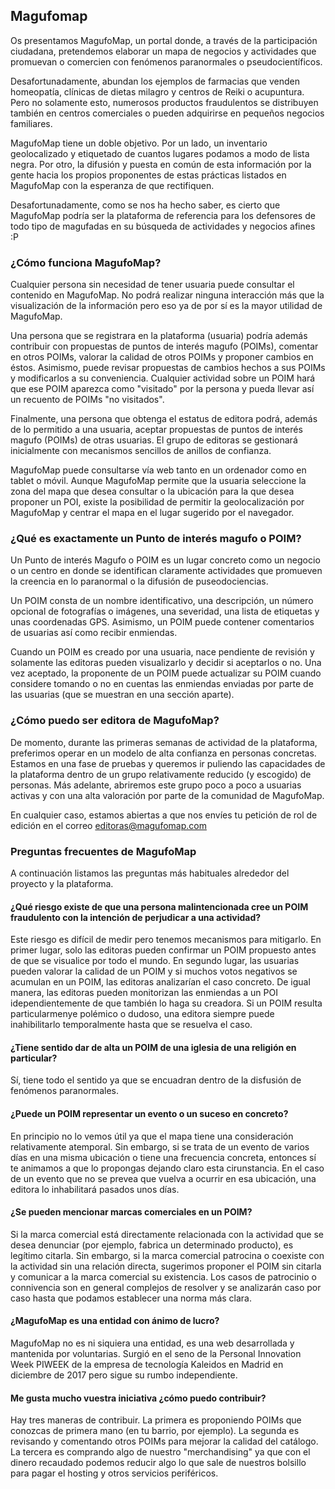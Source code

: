 ## Magufomap

Os presentamos MagufoMap, un portal donde, a través de la participación ciudadana, pretendemos elaborar un mapa de negocios y actividades que promuevan o comercien con fenómenos paranormales o pseudocientíficos.

Desafortunadamente, abundan los ejemplos de farmacias que venden homeopatía, clínicas de dietas milagro y centros de Reiki o acupuntura. Pero no solamente esto, numerosos productos fraudulentos se distribuyen también en centros comerciales o pueden adquirirse en pequeños negocios familiares.

MagufoMap tiene un doble objetivo. Por un lado, un inventario geolocalizado y etiquetado de cuantos lugares podamos a modo de lista negra. Por otro, la difusión y puesta en común de esta información por la gente hacia los propios proponentes de estas prácticas listados en MagufoMap con la esperanza de que rectifiquen.

Desafortunadamente, como se nos ha hecho saber, es cierto que MagufoMap podría ser la plataforma de referencia para los defensores de todo tipo de magufadas en su búsqueda de actividades y negocios afines :P

### ¿Cómo funciona MagufoMap?

Cualquier persona sin necesidad de tener usuaria puede consultar el contenido en MagufoMap. No podrá realizar ninguna interacción más que la visualización de la información pero eso ya de por sí es la mayor utilidad de MagufoMap.

Una persona que se registrara en la plataforma (usuaria) podría además contribuir con propuestas de puntos de interés magufo (POIMs), comentar en otros POIMs, valorar la calidad de otros POIMs y proponer cambios en éstos. Asimismo, puede revisar propuestas de cambios hechos a sus POIMs y modificarlos a su conveniencia. Cualquier actividad sobre un POIM hará que ese POIM aparezca como "visitado" por la persona y pueda llevar así un recuento de POIMs "no visitados".

Finalmente, una persona que obtenga el estatus de editora podrá, además de lo permitido a una usuaria, aceptar propuestas de puntos de interés magufo (POIMs) de otras usuarias. El grupo de editoras se gestionará inicialmente con mecanismos sencillos de anillos de confianza.

MagufoMap puede consultarse vía web tanto en un ordenador como en tablet o móvil. Aunque MagufoMap permite que la usuaria seleccione la zona del mapa que desea consultar o la ubicación para la que desea proponer un POI, existe la posibilidad de permitir la geolocalización por MagufoMap y centrar el mapa en el lugar sugerido por el navegador.

### ¿Qué es exactamente un Punto de interés magufo o POIM?

Un Punto de interés Magufo o POIM es un lugar concreto como un negocio o un centro en donde se identifican claramente actividades que promueven la creencia en lo paranormal o la difusión de puseodociencias. 

Un POIM consta de un nombre identificativo, una descripción, un número opcional de fotografías o imágenes, una severidad, una lista de etiquetas y unas coordenadas GPS. Asimismo, un POIM puede contener comentarios de usuarias así como recibir enmiendas.

Cuando un POIM es creado por una usuaria, nace pendiente de revisión y solamente las editoras pueden visualizarlo y decidir si aceptarlos o no. Una vez aceptado, la proponente de un POIM puede actualizar su POIM cuando considere tomando o no en cuentas las enmiendas enviadas por parte de las usuarias (que se muestran en una sección aparte).

### ¿Cómo puedo ser editora de MagufoMap?

De momento, durante las primeras semanas de actividad de la plataforma, preferimos operar en un modelo de alta confianza en personas concretas. Estamos en una fase de pruebas y queremos ir puliendo las capacidades de la plataforma dentro de un grupo relativamente reducido (y escogido) de personas. Más adelante, abriremos este grupo poco a poco a usuarias activas y con una alta valoración por parte de la comunidad de MagufoMap.

En cualquier caso, estamos abiertas a que nos envíes tu petición de rol de edición en el correo editoras@magufomap.com

### Preguntas frecuentes de MagufoMap

A continuación listamos las preguntas más habituales alrededor del proyecto y la plataforma.

#### ¿Qué riesgo existe de que una persona malintencionada cree un POIM fraudulento con la intención de perjudicar a una actividad?

Este riesgo es difícil de medir pero tenemos mecanismos para mitigarlo. En primer lugar, solo las editoras pueden confirmar un POIM propuesto antes de que se visualice por todo el mundo. En segundo lugar, las usuarias pueden valorar la calidad de un POIM y si muchos votos negativos se acumulan en un POIM, las editoras analizarían el caso concreto. De igual manera, las editoras pueden monitorizan las enmiendas a un POI idependientemente de que también lo haga su creadora. Si un POIM resulta particularmenye polémico o dudoso, una editora siempre puede inahibilitarlo temporalmente hasta que se resuelva el caso.

#### ¿Tiene sentido dar de alta un POIM de una iglesia de una religión en particular?

Sí, tiene todo el sentido ya que se encuadran dentro de la disfusión de fenómenos paranormales.

#### ¿Puede un POIM representar un evento o un suceso en concreto?

En principio no lo vemos útil ya que el mapa tiene una consideración relativamente atemporal. Sin embargo, si se trata de un evento de varios días en una misma ubicación o tiene una frecuencia concreta, entonces sí te animamos a que lo propongas dejando claro esta cirunstancia. En el caso de un evento que no se prevea que vuelva a ocurrir en esa ubicación, una editora lo inhabilitará pasados unos días.

#### ¿Se pueden mencionar marcas comerciales en un POIM?

Si la marca comercial está directamente relacionada con la actividad que se desea denunciar (por ejemplo, fabrica un determinado producto), es legítimo citarla. Sin embargo, si la marca comercial patrocina o coexiste con la actividad sin una relación directa, sugerimos proponer el POIM sin citarla y comunicar a la marca comercial su existencia. Los casos de patrocinio o connivencia son en general complejos de resolver y se analizarán caso por caso hasta que podamos establecer una norma más clara.

#### ¿MagufoMap es una entidad con ánimo de lucro?

MagufoMap no es ni siquiera una entidad, es una web desarrollada y mantenida por voluntarias. Surgió en el seno de la Personal Innovation Week PIWEEK de la empresa de tecnología Kaleidos en Madrid en diciembre de 2017 pero sigue su rumbo independiente.

#### Me gusta mucho vuestra iniciativa ¿cómo puedo contribuir?

Hay tres maneras de contribuir. La primera es proponiendo POIMs que conozcas de primera mano (en tu barrio, por ejemplo). La segunda es revisando y comentando otros POIMs para mejorar la calidad del catálogo. La tercera es comprando algo de nuestro "merchandising" ya que con el dinero recaudado podemos reducir algo lo que sale de nuestros bolsillo para pagar el hosting y otros servicios periféricos.

